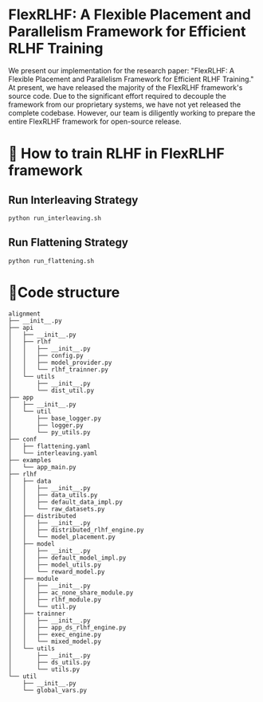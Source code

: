 # FlexRLHF: A Flexible Placement and Parallelism Framework for Efficient RLHF Training
We present our implementation for the research paper: "FlexRLHF: A Flexible Placement and Parallelism Framework for Efficient RLHF Training." 
At present, we have released the majority of the FlexRLHF framework's source code. Due to the significant effort required to decouple the framework from our proprietary systems, we have not yet released the complete codebase. However, our team is diligently working to prepare the entire FlexRLHF framework for open-source release.

# 🏃 How to train RLHF in FlexRLHF framework
## Run Interleaving Strategy
```shell
python run_interleaving.sh
```

## Run Flattening Strategy
```shell
python run_flattening.sh
```
# 🌲Code structure
```
alignment
├── __init__.py
├── api
│   ├── __init__.py
│   ├── rlhf
│   │   ├── __init__.py
│   │   ├── config.py
│   │   ├── model_provider.py
│   │   └── rlhf_trainner.py
│   └── utils
│       ├── __init__.py
│       └── dist_util.py
├── app
│   ├── __init__.py
│   └── util
│       ├── base_logger.py
│       ├── logger.py
│       └── py_utils.py
├── conf
│   ├── flattening.yaml
│   └── interleaving.yaml
├── examples
│   └── app_main.py
├── rlhf
│   ├── data
│   │   ├── __init__.py
│   │   ├── data_utils.py
│   │   ├── default_data_impl.py
│   │   └── raw_datasets.py
│   ├── distributed
│   │   ├── __init__.py
│   │   ├── distributed_rlhf_engine.py
│   │   └── model_placement.py
│   ├── model
│   │   ├── __init__.py
│   │   ├── default_model_impl.py
│   │   ├── model_utils.py
│   │   └── reward_model.py
│   ├── module
│   │   ├── __init__.py
│   │   ├── ac_none_share_module.py
│   │   ├── rlhf_module.py
│   │   └── util.py
│   ├── trainner
│   │   ├── __init__.py
│   │   ├── app_ds_rlhf_engine.py
│   │   ├── exec_engine.py
│   │   └── mixed_model.py
│   └── utils
│       ├── __init__.py
│       ├── ds_utils.py
│       └── utils.py
└── util
    ├── __init__.py
    └── global_vars.py
```